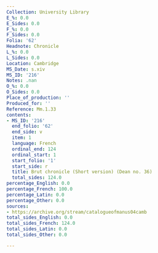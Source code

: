 ```yaml
---
Collection: University Library
E_%: 0.0
E_Sides: 0.0
F_%: 0.0
F_Sides: 0.0
Folia: '62'
Headnote: Chronicle
L_%: 0.0
L_Sides: 0.0
Location: Cambridge
MS_Date: s.xiv
MS_ID: '216'
Notes: .nan
O_%: 0.0
O_Sides: 0.0
Place_of_production: ''
Produced_for: ''
Reference: Mm.1.33
contents:
- MS_ID: '216'
  end_folio: '62'
  end_side: v
  item: 1
  language: French
  ordinal_end: 124
  ordinal_start: 1
  start_folio: '1'
  start_side: r
  title: Brut chronicle (Short version) (Dean no. 36)
  total_sides: 124.0
percentage_English: 0.0
percentage_French: 100.0
percentage_Latin: 0.0
percentage_Other: 0.0
sources:
- https://archive.org/stream/catalogueofmanus04camb
total_sides_English: 0.0
total_sides_French: 124.0
total_sides_Latin: 0.0
total_sides_Other: 0.0

---
```

